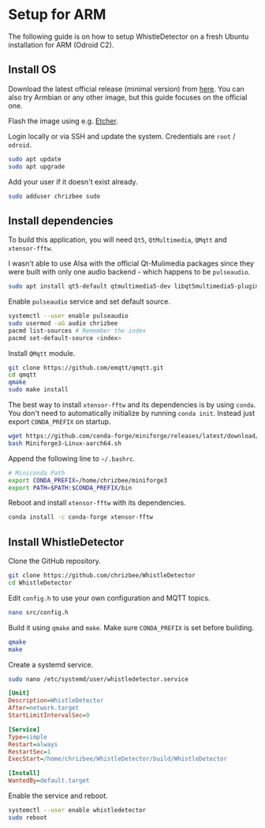 # Setup for ARM

The following guide is on how to setup WhistleDetector on a fresh Ubuntu installation for ARM (Odroid C2).

## Install OS

Download the latest official release (minimal version) from [here](https://wiki.odroid.com/odroid-c2/os_images/ubuntu/ubuntu). You can also try Armbian or any other image, but this guide focuses on the official one.

Flash the image using e.g. [Etcher](https://www.balena.io/etcher/).

Login locally or via SSH and update the system. Credentials are `root` / `odroid`.

```bash
sudo apt update
sudo apt upgrade
```

Add your user if it doesn't exist already.

```bash
sudo adduser chrizbee sudo
```

## Install dependencies

To build this application, you will need `Qt5`, `QtMultimedia`, `QMqtt` and `xtensor-fftw`.

I wasn't able to use Alsa with the official Qt-Mulimedia packages since they were built with only one audio backend - which happens to be `pulseaudio`.

```bash
sudo apt install qt5-default qtmultimedia5-dev libqt5multimedia5-plugins pulseaudio git libfftw3-dev
```

Enable `pulseaudio` service and set default source.

```bash
systemctl --user enable pulseaudio
sudo usermod -aG audio chrizbee
pacmd list-sources # Remember the index
pacmd set-default-source <index>
```

Install `QMqtt` module.

```bash
git clone https://github.com/emqtt/qmqtt.git
cd qmqtt
qmake
sudo make install
```

The best way to install `xtensor-fftw` and its dependencies is by using `conda`. You don't need to automatically initialize by running `conda init`. Instead just export `CONDA_PREFIX` on startup.

```bash
wget https://github.com/conda-forge/miniforge/releases/latest/download/Miniforge3-Linux-aarch64.sh
bash Miniforge3-Linux-aarch64.sh
```

Append the following line to `~/.bashrc`.

```bash
# Miniconda Path
export CONDA_PREFIX=/home/chrizbee/miniforge3
export PATH=$PATH:$CONDA_PREFIX/bin
```

Reboot and install `xtensor-fftw` with its dependencies.

```bash
conda install -c conda-forge xtensor-fftw
```

## Install WhistleDetector

Clone the GitHub repository.

```bash
git clone https://github.com/chrizbee/WhistleDetector
cd WhistleDetector
```

Edit `config.h` to use your own configuration and MQTT topics.

```bash
nano src/config.h
```

Build it using `qmake` and `make`. Make sure `CONDA_PREFIX` is set before building.

```bash
qmake
make
```

Create a systemd service.

```bash
sudo nano /etc/systemd/user/whistledetector.service
```

```ini
[Unit]
Description=WhistleDetector
After=network.target
StartLimitIntervalSec=0

[Service]
Type=simple
Restart=always
RestartSec=1
ExecStart=/home/chrizbee/WhistleDetector/build/WhistleDetector

[Install]
WantedBy=default.target
```

Enable the service and reboot.

```bash
systemctl --user enable whistledetector
sudo reboot
```